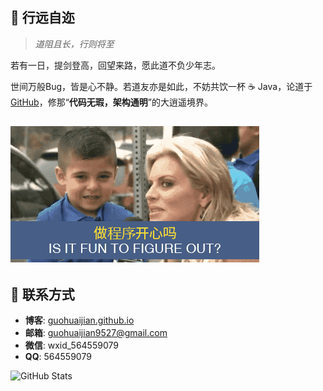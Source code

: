 ## 🚀 行远自迩
> *道阻且长，行则将至*
 

若有一日，提剑登高，回望来路，愿此道不负少年志。 

世间万般Bug，皆是心不静。若道友亦是如此，不妨共饮一杯 ☕ Java，论道于 [GitHub](https://github.com/GuoHuaijian)，修那“**代码无瑕，架构通明**”的大逍遥境界。

![](https://raw.githubusercontent.com/GuoHuaijian/picture/main/data/20250224155242588.gif)
---

## 📩 联系方式

- **博客**: [guohuaijian.github.io](https://guohuaijian.github.io)
- **邮箱**: guohuaijian9527@gmail.com
- **微信**: wxid_564559079
- **QQ**: 564559079

![GitHub Stats](https://github-readme-stats.vercel.app/api?username=GuoHuaijian&show_icons=true&theme=radical)
